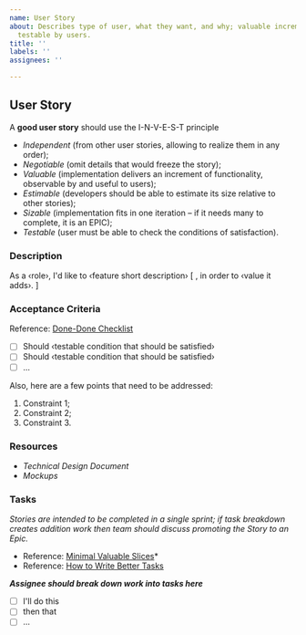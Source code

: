 ```yaml
---
name: User Story
about: Describes type of user, what they want, and why; valuable increment of functionality,
  testable by users.
title: ''
labels: ''
assignees: ''

---
```


## User Story

A **good user story** should use the I-N-V-E-S-T principle

* _Independent_ (from other user stories, allowing to realize them in any order);
* _Negotiable_ (omit details that would freeze the story);
* _Valuable_ (implementation delivers an increment of functionality, observable by and useful to users);
* _Estimable_ (developers should be able to estimate its size relative to other stories);
* _Sizable_ (implementation fits in one iteration – if it needs many to complete, it is an EPIC);
* _Testable_ (user must be able to check the conditions of satisfaction).

### Description

As a ‹role›, I'd like to ‹feature short description› [ , in order to ‹value it adds›. ]

### Acceptance Criteria

Reference: [Done-Done Checklist](https://github.com/Microsoft/code-with-engineering-playbook/blob/master/Engineering/BestPractices/DoneDone.md)

* [ ] Should ‹testable condition that should be satisfied›
* [ ] Should ‹testable condition that should be satisfied›
* [ ] …

Also, here are a few points that need to be addressed:

1. Constraint 1;
2. Constraint 2;
3. Constraint 3.

### Resources

* *Technical Design Document*
* *Mockups*

### Tasks

*Stories are intended to be completed in a single sprint; if task breakdown creates addition work then team should discuss promoting the Story to an Epic.*

* Reference: [Minimal Valuable Slices](https://github.com/Microsoft/code-with-engineering-playbook/blob/master/Engineering/BestPractices/MinimalSlices.md)*
* Reference: [How to Write Better Tasks](http://agilebutpragmatic.blogspot.com/2012/04/splitting-story-into-tasks-how-to-write.html)

**_Assignee should break down work into tasks here_**

* [ ] I'll do this
* [ ] then that
* [ ] …
